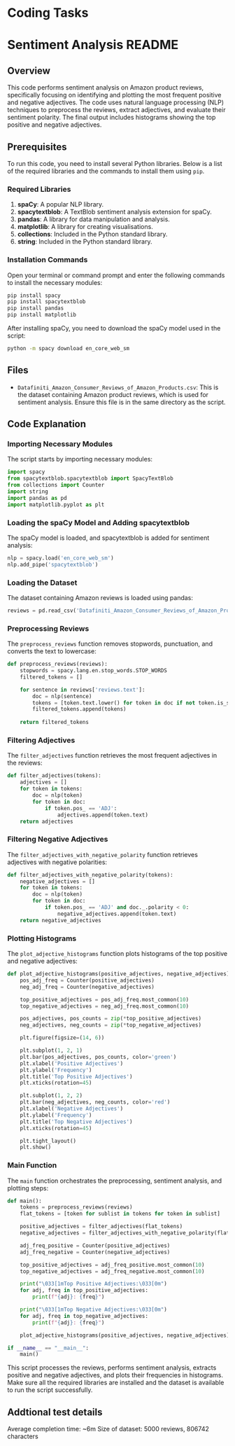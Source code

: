 # Coding Tasks

# Sentiment Analysis README

## Overview

This code performs sentiment analysis on Amazon product reviews, specifically focusing on identifying and plotting the most frequent positive and negative adjectives. The code uses natural language processing (NLP) techniques to preprocess the reviews, extract adjectives, and evaluate their sentiment polarity. The final output includes histograms showing the top positive and negative adjectives.

## Prerequisites

To run this code, you need to install several Python libraries. Below is a list of the required libraries and the commands to install them using `pip`.

### Required Libraries

1. **spaCy**: A popular NLP library.
2. **spacytextblob**: A TextBlob sentiment analysis extension for spaCy.
3. **pandas**: A library for data manipulation and analysis.
4. **matplotlib**: A library for creating visualisations.
5. **collections**: Included in the Python standard library.
6. **string**: Included in the Python standard library.

### Installation Commands

Open your terminal or command prompt and enter the following commands to install the necessary modules:

```bash
pip install spacy
pip install spacytextblob
pip install pandas
pip install matplotlib
```

After installing spaCy, you need to download the spaCy model used in the script:

```bash
python -m spacy download en_core_web_sm
```

## Files

- `Datafiniti_Amazon_Consumer_Reviews_of_Amazon_Products.csv`: This is the dataset containing Amazon product reviews, which is used for sentiment analysis. Ensure this file is in the same directory as the script.

## Code Explanation

### Importing Necessary Modules

The script starts by importing necessary modules:

```python
import spacy
from spacytextblob.spacytextblob import SpacyTextBlob
from collections import Counter
import string
import pandas as pd
import matplotlib.pyplot as plt
```

### Loading the spaCy Model and Adding spacytextblob

The spaCy model is loaded, and spacytextblob is added for sentiment analysis:

```python
nlp = spacy.load('en_core_web_sm')
nlp.add_pipe('spacytextblob')
```

### Loading the Dataset

The dataset containing Amazon reviews is loaded using pandas:

```python
reviews = pd.read_csv('Datafiniti_Amazon_Consumer_Reviews_of_Amazon_Products.csv')
```

### Preprocessing Reviews

The `preprocess_reviews` function removes stopwords, punctuation, and converts the text to lowercase:

```python
def preprocess_reviews(reviews):
    stopwords = spacy.lang.en.stop_words.STOP_WORDS
    filtered_tokens = []

    for sentence in reviews['reviews.text']:
        doc = nlp(sentence)
        tokens = [token.text.lower() for token in doc if not token.is_stop and token.text not in string.punctuation]
        filtered_tokens.append(tokens)
    
    return filtered_tokens
```

### Filtering Adjectives

The `filter_adjectives` function retrieves the most frequent adjectives in the reviews:

```python
def filter_adjectives(tokens):
    adjectives = []
    for token in tokens:
        doc = nlp(token)
        for token in doc:
            if token.pos_ == 'ADJ':
                adjectives.append(token.text)
    return adjectives
```

### Filtering Negative Adjectives

The `filter_adjectives_with_negative_polarity` function retrieves adjectives with negative polarities:

```python
def filter_adjectives_with_negative_polarity(tokens):
    negative_adjectives = []
    for token in tokens:
        doc = nlp(token)
        for token in doc:
            if token.pos_ == 'ADJ' and doc._.polarity < 0:
                negative_adjectives.append(token.text)
    return negative_adjectives
```

### Plotting Histograms

The `plot_adjective_histograms` function plots histograms of the top positive and negative adjectives:

```python
def plot_adjective_histograms(positive_adjectives, negative_adjectives):
    pos_adj_freq = Counter(positive_adjectives)
    neg_adj_freq = Counter(negative_adjectives)

    top_positive_adjectives = pos_adj_freq.most_common(10)
    top_negative_adjectives = neg_adj_freq.most_common(10)

    pos_adjectives, pos_counts = zip(*top_positive_adjectives)
    neg_adjectives, neg_counts = zip(*top_negative_adjectives)

    plt.figure(figsize=(14, 6))

    plt.subplot(1, 2, 1)
    plt.bar(pos_adjectives, pos_counts, color='green')
    plt.xlabel('Positive Adjectives')
    plt.ylabel('Frequency')
    plt.title('Top Positive Adjectives')
    plt.xticks(rotation=45)

    plt.subplot(1, 2, 2)
    plt.bar(neg_adjectives, neg_counts, color='red')
    plt.xlabel('Negative Adjectives')
    plt.ylabel('Frequency')
    plt.title('Top Negative Adjectives')
    plt.xticks(rotation=45)

    plt.tight_layout()
    plt.show()
```

### Main Function

The `main` function orchestrates the preprocessing, sentiment analysis, and plotting steps:

```python
def main():
    tokens = preprocess_reviews(reviews)
    flat_tokens = [token for sublist in tokens for token in sublist]

    positive_adjectives = filter_adjectives(flat_tokens)
    negative_adjectives = filter_adjectives_with_negative_polarity(flat_tokens)

    adj_freq_positive = Counter(positive_adjectives)
    adj_freq_negative = Counter(negative_adjectives)

    top_positive_adjectives = adj_freq_positive.most_common(10)
    top_negative_adjectives = adj_freq_negative.most_common(10)

    print("\033[1mTop Positive Adjectives:\033[0m")
    for adj, freq in top_positive_adjectives:
        print(f"{adj}: {freq}")

    print("\033[1mTop Negative Adjectives:\033[0m")
    for adj, freq in top_negative_adjectives:
        print(f"{adj}: {freq}")

    plot_adjective_histograms(positive_adjectives, negative_adjectives)

if __name__ == "__main__":
    main()
```

This script processes the reviews, performs sentiment analysis, extracts positive and negative adjectives, and plots their frequencies in histograms. Make sure all the required libraries are installed and the dataset is available to run the script successfully.

## Addtional test details
Average completion time: ~6m
Size of dataset: 5000 reviews, 806742 characters
